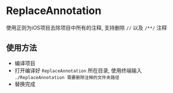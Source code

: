 # ReplaceAnnotation
使用正则为iOS项目去除项目中所有的注释, 支持删除 `//` 以及 `/**/` 注释

## 使用方法
- 编译项目
- 打开编译好 `ReplaceAnnotation` 所在目录, 使用终端输入 `./ReplaceAnnotation 需要删除注释的文件夹路径`
- 替换完成
